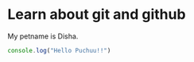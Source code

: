 # Learn about git and github

My petname is Disha.

``` javascript
console.log("Hello Puchuu!!")
```